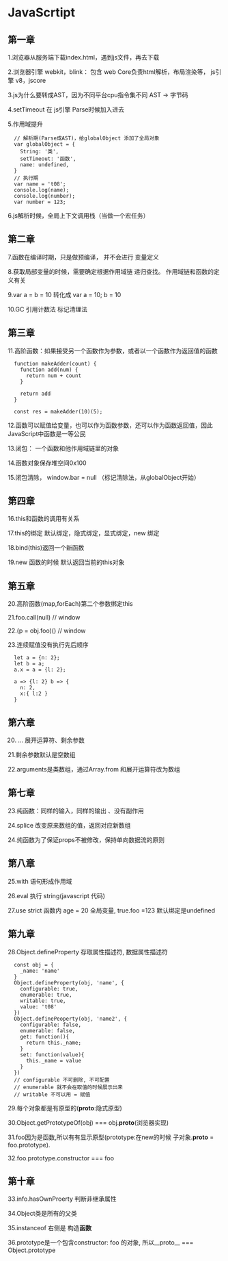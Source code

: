 # JavaScrtipt

## 第一章

1.浏览器从服务端下载index.html，遇到js文件，再去下载

2.浏览器引擎 webkit，blink： 包含 web Core负责html解析，布局渲染等， js引擎 v8，jscore

3.js为什么要转成AST，因为不同平台cpu指令集不同 AST -> 字节码

4.setTimeout 在 js引擎 Parse时候加入进去

5.作用域提升
```
  // 解析期(Parse成AST)，给globalObject 添加了全局对象
  var globalObject = {
    String: '类',
    setTimeout: '函数',
    name: undefined,
  }
  // 执行期
  var name = 't08';
  console.log(name);
  console.log(number);
  var number = 123;
```

6.js解析时候，全局上下文调用栈（当做一个宏任务）

## 第二章

7.函数在编译时期，只是做预编译， 并不会进行 变量定义

8.获取局部变量的时候，需要确定根据作用域链 递归查找。 作用域链和函数的定义有关

9.var a = b = 10 转化成 var a = 10; b = 10

10.GC 引用计数法 标记清理法

## 第三章

11.高阶函数：如果接受另一个函数作为参数，或者以一个函数作为返回值的函数
```
  function makeAdder(count) {
    function add(num) {
      return num + count
    }

    return add
  }

  const res = makeAdder(10)(5);

```

12.函数可以赋值给变量，也可以作为函数参数，还可以作为函数返回值，因此JavaScript中函数是一等公民

13.闭包： 一个函数和他作用域链里的对象

14.函数对象保存堆空间0x100

15.闭包清除， window.bar = null （标记清除法，从globalObject开始）

## 第四章

16.this和函数的调用有关系

17.this的绑定 默认绑定，隐式绑定，显式绑定，new 绑定

18.bind(this)返回一个新函数

19.new 函数的时候 默认返回当前的this对象

## 第五章

20.高阶函数(map,forEach)第二个参数绑定this

21.foo.call(null) // window

22.(p = obj.foo)() // window

23.连续赋值没有执行先后顺序
```
  let a = {n: 2};
  let b = a;
  a.x = a = {l: 2};

  a => {l: 2} b => {
    n: 2, 
    x:{ l:2 }
  }
```

## 第六章

20. ... 展开运算符、剩余参数

21.剩余参数默认是空数组

22.arguments是类数组，通过Array.from 和展开运算符改为数组

## 第七章

23.纯函数：同样的输入，同样的输出 、没有副作用

24.splice 改变原来数组的值，返回对应新数组

24.纯函数为了保证props不被修改，保持单向数据流的原则

## 第八章

25.with 语句形成作用域

26.eval 执行 string(javascript 代码)

27.use strict 函数内 age = 20 全局变量, true.foo =123 默认绑定是undefined

## 第九章

28.Object.defineProperty 存取属性描述符, 数据属性描述符
```
  const obj = {
    _name: 'name'
  }
  Object.defineProperty(obj, 'name', {
    configurable: true,
    enumerable: true,
    writable: true,
    value: 't08'
  })
  Object.definePeoperty(obj, 'name2', {
    configurable: false,
    enumerable: false,
    get: function(){
      return this._name;
    }
    set: function(value){
      this._name = value
    }
  })
  // configurable 不可删除, 不可配置
  // enumerable 就不会在取值的时候展示出来
  // writable 不可以用 = 赋值
```

29.每个对象都是有原型的(__proto__:隐式原型)

30.Object.getPrototypeOf(obj) === obj.__proto__(浏览器实现)

31.foo因为是函数,所以有有显示原型(prototype:在new的时候 子对象.__proto__ = foo.prototype).

32.foo.prototype.constructor === foo

## 第十章

33.info.hasOwnProerty 判断非继承属性

34.Object类是所有的父类

35.instanceof 右侧是 构造**函数**

36.prototype是一个包含constructor: foo 的对象, 所以__proto__ === Object.prototype